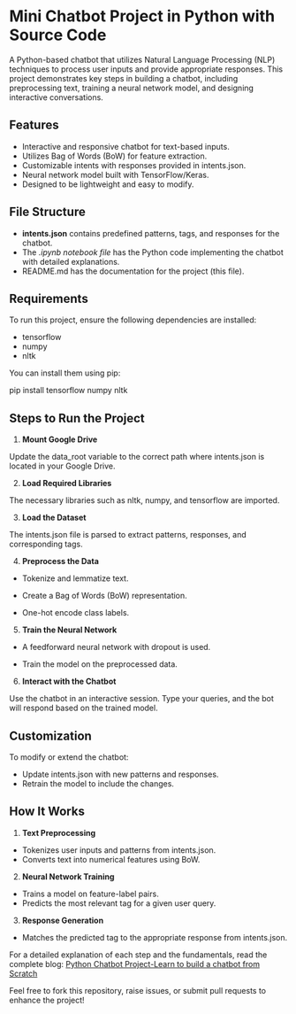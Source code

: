# Mini Chatbot Project in Python with Source Code
A Python-based chatbot that utilizes Natural Language Processing (NLP) techniques to process user inputs and provide appropriate responses. This project demonstrates key steps in building a chatbot, including preprocessing text, training a neural network model, and designing interactive conversations.

## Features 
- Interactive and responsive chatbot for text-based inputs.
- Utilizes Bag of Words (BoW) for feature extraction.
- Customizable intents with responses provided in intents.json.
- Neural network model built with TensorFlow/Keras.
- Designed to be lightweight and easy to modify.

## File Structure 
- **intents.json** contains predefined patterns, tags, and responses for the chatbot.
- The *.ipynb notebook file* has the Python code implementing the chatbot with detailed explanations.
- README.md has the documentation for the project (this file).

## Requirements 
To run this project, ensure the following dependencies are installed:
- tensorflow
- numpy
- nltk

You can install them using pip:

pip install tensorflow numpy nltk


## Steps to Run the Project 

1. **Mount Google Drive**

Update the data_root variable to the correct path where intents.json is located in your Google Drive.

2. **Load Required Libraries**

The necessary libraries such as nltk, numpy, and tensorflow are imported.

3. **Load the Dataset**

The intents.json file is parsed to extract patterns, responses, and corresponding tags.

4. **Preprocess the Data**

- Tokenize and lemmatize text.

- Create a Bag of Words (BoW) representation.

- One-hot encode class labels.

5. **Train the Neural Network**

- A feedforward neural network with dropout is used.

- Train the model on the preprocessed data.

6. **Interact with the Chatbot**

Use the chatbot in an interactive session. Type your queries, and the bot will respond based on the trained model.

## Customization 
To modify or extend the chatbot:
- Update intents.json with new patterns and responses.
- Retrain the model to include the changes.

## How It Works
1. **Text Preprocessing**
- Tokenizes user inputs and patterns from intents.json.
- Converts text into numerical features using BoW.
2. **Neural Network Training**
- Trains a model on feature-label pairs.
- Predicts the most relevant tag for a given user query.
3. **Response Generation**
- Matches the predicted tag to the appropriate response from intents.json.



For a detailed explanation of each step and the fundamentals, read the complete blog: [Python Chatbot Project-Learn to build a chatbot from Scratch](https://www.projectpro.io/article/python-chatbot-project-learn-to-build-a-chatbot-from-scratch/429)

Feel free to fork this repository, raise issues, or submit pull requests to enhance the project!

